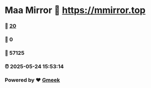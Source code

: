 # Maa Mirror :link: https://mmirror.top 
### :page_facing_up: [20](https://mmirror.top/tag.html) 
### :speech_balloon: 0 
### :hibiscus: 57125 
### :alarm_clock: 2025-05-24 15:53:14 
### Powered by :heart: [Gmeek](https://github.com/Meekdai/Gmeek)
